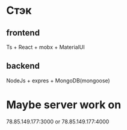 # Стэк

## frontend 
Ts + React + mobx + MaterialUI
## backend
NodeJs + expres + MongoDB(mongoose) 
# Maybe server work on
78.85.149.177:3000 or 78.85.149.177:4000
